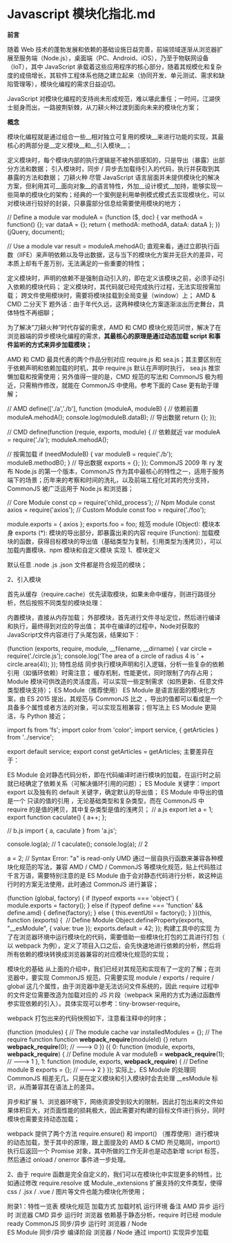 # Javascript 模块化指北.md

<b>前言</b>

随着 Web 技术的蓬勃发展和依赖的基础设施日益完善，前端领域逐渐从浏览器扩展至服务端（Node.js），桌面端（PC、Android、iOS），乃至于物联网设备（IoT），其中 JavaScript 承载着这些应用程序的核心部分，随着其规模化和复杂度的成倍增长，其软件工程体系也随之建立起来（协同开发、单元测试、需求和缺陷管理等），模块化编程的需求日益迫切。

JavaScript 对模块化编程的支持尚未形成规范，难以堪此重任；一时间，江湖侠士挺身而出，一路披荆斩棘，从刀耕火种过渡到面向未来的模块化方案；

<b>概念</b>

模块化编程就是通过组合一些__相对独立可复用的模块__来进行功能的实现，其最核心的两部分是__定义模块__和__引入模块__；

定义模块时，每个模块内部的执行逻辑是不被外部感知的，只是导出（暴露）出部分方法和数据；
引入模块时，同步 / 异步去加载待引入的代码，执行并获取到其暴露的方法和数据；
刀耕火种
尽管 JavaScript 语言层面并未提供模块化的解决方案，但利用其可__面向对象__的语言特性，外加__设计模式__加持，能够实现一些简单的模块化的架构；经典的一个案例是利用单例模式模式去实现模块化，可以对模块进行较好的封装，只暴露部分信息给需要使用模块的地方；

// Define a module
var moduleA = (function ($, doc) {
  var methodA = function() {};
  var dataA = {};
  return {
    methodA: methodA,
    dataA: dataA
  };
})(jQuery, document);

// Use a module
var result = moduleA.mehodA();
直观来看，通过立即执行函数（IIFE）来声明依赖以及导出数据，这与当下的模块化方案并无巨大的差异，可本质上却有千差万别，无法满足的一些重要的特性；

定义模块时，声明的依赖不是强制自动引入的，即在定义该模块之前，必须手动引入依赖的模块代码；
定义模块时，其代码就已经完成执行过程，无法实现按需加载；
跨文件使用模块时，需要将模块挂载到全局变量（window）上；
AMD & CMD 二分天下
题外话：由于年代久远，这两种模块化方案逐渐淡出历史舞台，具体特性不再细聊；

为了解决”刀耕火种”时代存留的需求，AMD 和 CMD 模块化规范问世，解决了在浏览器端的异步模块化编程的需求，__其最核心的原理是通过动态加载 script 和事件监听的方式来异步加载模块；__

AMD 和 CMD 最具代表的两个作品分别对应 require.js 和 sea.js；其主要区别在于依赖声明和依赖加载的时机，其中 require.js 默认在声明时执行， sea.js 推崇懒加载和按需使用；另外值得一提的是，CMD 规范的写法和 CommonJS 极为相近，只需稍作修改，就能在 CommonJS 中使用。参考下面的 Case 更有助于理解；

// AMD
define(['./a','./b'], function (moduleA, moduleB) {
  // 依赖前置
  moduleA.mehodA();
  console.log(moduleB.dataB);
  // 导出数据
  return {};
});
 
// CMD
define(function (requie, exports, module) {
  // 依赖就近
  var moduleA = require('./a');
  moduleA.mehodA();     

  // 按需加载
  if (needModuleB) {
    var moduleB = requie('./b');
    moduleB.methodB();
  }
  // 导出数据
  exports = {};
});
CommonJS
2009 年 ry 发布 Node.js 的第一个版本，CommonJS 作为其中最核心的特性之一，适用于服务端下的场景；历年来的考察和时间的洗礼，以及前端工程化对其的充分支持，CommonJS 被广泛运用于 Node.js 和浏览器；

// Core Module
const cp = require('child_process');
// Npm Module
const axios = require('axios');
// Custom Module
const foo = require('./foo');

module.exports = { axios };
exports.foo = foo;
规范
module (Object): 模块本身
exports (*): 模块的导出部分，即暴露出来的内容
require (Function): 加载模块的函数，获得目标模块的导出值（基础类型为复制，引用类型为浅拷贝），可以加载内置模块、npm 模块和自定义模块
实现
1、模块定义

默认任意 .node .js .json 文件都是符合规范的模块；

2、引入模块

首先从缓存（require.cache）优先读取模块，如果未命中缓存，则进行路径分析，然后按照不同类型的模块处理：

内置模块，直接从内存加载；
外部模块，首先进行文件寻址定位，然后进行编译和执行，最终得到对应的导出值；
其中在编译的过程中，Node对获取的JavaScript文件内容进行了头尾包装，结果如下：

(function (exports, require, module, __filename, __dirname) {
    var circle = require('./circle.js');
    console.log('The area of a circle of radius 4 is ' + circle.area(4));
});
特性总结
同步执行模块声明和引入逻辑，分析一些复杂的依赖引用（如循环依赖）时需注意；
缓存机制，性能更优，同时限制了内存占用；
Module 模块可供改造的灵活度高，可以实现一些定制需求（如热更新、任意文件类型模块支持）；
ES Module（推荐使用）
ES Module 是语言层面的模块化方案，由 ES 2015 提出，其规范与 CommonJS 比之 ，导出的值都可以看成是一个具备多个属性或者方法的对象，可以实现互相兼容；但写法上 ES Module 更简洁，与 Python 接近；

import fs from 'fs';
import color from 'color';
import service, { getArticles } from '../service'; 

export default service;
export const getArticles = getArticles;
主要差异在于：

ES Module 会对静态代码分析，即在代码编译时进行模块的加载，在运行时之前就已经确定了依赖关系（可解决循环引用的问题）；
ES Module 关键字：import export 以及独有的 default 关键字，确定默认的导出值；
ES Module 中导出的值是一个 只读的值的引用 ，无论基础类型和复杂类型，而在 CommonJS 中 require 的是值的拷贝，其中复杂类型是值的浅拷贝；
// a.js
export let a = 1;
export function caculate() {
  a++;
};

// b.js
import { a, caculate } from 'a.js';

console.log(a); // 1
caculate();
console.log(a); // 2

a = 2; // Syntax Error: "a" is read-only
UMD
通过一层自执行函数来兼容各种模块化规范的写法，兼容 AMD / CMD / CommonJS 等模块化规范，贴上代码胜过千言万语，需要特别注意的是 ES Module 由于会对静态代码进行分析，故这种运行时的方案无法使用，此时通过 CommonJS 进行兼容；

(function (global, factory) {
  if (typeof exports === 'object') {   
    module.exports = factory();
  } else if (typeof define === 'function' && define.amd) {
    define(factory);
  } else {
    this.eventUtil = factory();
  }
})(this, function (exports) {
 ​ // Define Module
  Object.defineProperty(exports, "__esModule", {
    value: true
  });
  exports.default = 42;
});
构建工具中的实现
为了在浏览器环境中运行模块化的代码，需要借助一些模块化打包的工具进行打包（ 以 webpack 为例），定义了项目入口之后，会先快速地进行依赖的分析，然后将所有依赖的模块转换成浏览器兼容的对应模块化规范的实现；

模块化的基础
从上面的介绍中，我们已经对其规范和实现有了一定的了解；在浏览器中，要实现 CommonJS 规范，只需要实现 module / exports / require / global 这几个属性，由于浏览器中是无法访问文件系统的，因此 require 过程中的文件定位需要改造为加载对应的 JS 片段（webpack 采用的方式为通过函数传参实现依赖的引入）。具体实现可以参考：tiny-browser-require。

webpack 打包出来的代码快照如下，注意看注释中的时序；

(function (modules) {
  // The module cache
  var installedModules = {};
  // The require function
  function __webpack_require__(moduleId) {}
  return __webpack_require__(0); // ---> 0
})
({
  0: function (module, exports, __webpack_require__) {
    // Define module A
    var moduleB = __webpack_require__(1); // ---> 1
  },
  1: function (module, exports, __webpack_require__) {
    // Define module B
    exports = {}; // ---> 2
  }
});
实际上，ES Module 的处理同 CommonJS 相差无几，只是在定义模块和引入模块时会去处理 __esModule 标识，从而兼容其在语法上的差异。

异步和扩展
1、浏览器环境下，网络资源受到较大的限制，因此打包出来的文件如果体积巨大，对页面性能的损耗极大，因此需要对构建的目标文件进行拆分，同时模块也需要支持动态加载；

webpack 提供了两个方法 require.ensure() 和 import() （推荐使用）进行模块的动态加载，至于其中的原理，跟上面提及的 AMD & CMD 所见略同，import() 执行后返回一个 Promise 对象，其中所做的工作无非也是动态新增 script 标签，然后通过 onload / onerror 事件进一步处理。

2、由于 require 函数是完全自定义的，我们可以在模块化中实现更多的特性，比如通过修改 require.resolve 或 Module._extensions 扩展支持的文件类型，使得 css / .jsx / .vue / 图片等文件也能为模块化所使用；

附录1：特性一览表
模块化规范	加载方式	加载时机	运行环境	备注
AMD	异步	运行时	浏览器	
CMD	异步	运行时	浏览器	依赖基于静态分析，require 时已经 module ready
CommonJS	同步/异步	运行时	浏览器 / Node	
ES Module	同步/异步	编译阶段	浏览器 / Node	通过 import() 实现异步加载
